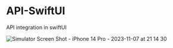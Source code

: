# API-SwiftUI
API integration in swiftUI

![Simulator Screen Shot - iPhone 14 Pro - 2023-11-07 at 21 14 30](https://github.com/lokeshkumawat/API-SwiftUI/assets/16045428/368efeae-7548-4625-8655-450520416dc4)
